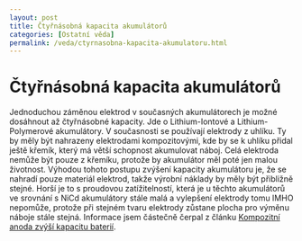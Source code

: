 ```yaml
---
layout: post
title: Čtyřnásobná kapacita akumulátorů
categories: [Ostatní věda]
permalink: /veda/ctyrnasobna-kapacita-akumulatoru.html
---
```

# Čtyřnásobná kapacita akumulátorů

Jednoduchou záměnou elektrod v současných akumulátorech je možné dosáhnout až čtyřnásobné kapacity. Jde o Lithium-Iontové a Lithium-Polymerové akumulátory. V současnosti se používají elektrody z uhlíku. Ty by měly být nahrazeny elektrodami kompozitovými, kde by se k uhlíku přidal ještě křemík, který má větší schopnost akumulovat náboj. Celá elektroda nemůže být pouze z křemíku, protože by akumulátor měl poté jen malou životnost. Výhodou tohoto postupu zvýšení kapacity akumulátoru je, že se nahradí pouze materiál elektrod, takže výrobní náklady by měly být přibližně stejné. Horší je to s proudovou zatížitelností, která je u těchto akumulátorů ve srovnání s NiCd akumulátory stále malá a vylepšení elektrody tomu IMHO nepomůže, protože při stejném tvaru elektrody zůstane plocha pro výměnu náboje stále stejná. Informace jsem částečně čerpal z článku [Kompozitní anoda zvýší kapacitu baterií](http://www.scienceworld.cz/sw.nsf/ID/A7D51725B7126E45C1256CFF006E7E8C).

